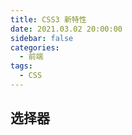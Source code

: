 ```yaml
---
title: CSS3 新特性
date: 2021.03.02 20:00:00
sidebar: false
categories:
  - 前端
tags:
  - CSS
---
```


## 选择器
```css

```